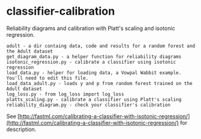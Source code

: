 classifier-calibration
======================

Reliability diagrams and calibration with Platt's scaling and isotonic regression.

	adult - a dir containg data, code and results for a random forest and the Adult dataset
	get_diagram_data.py - a helper function for reliability diagrams
	isotonic_regression.py - calibrate a classifier using isotonic regression
	load_data.py - helper for loading data, a Vowpal Wabbit example. You'll need to edit this file.
	load_data_adult.py - loads y and p from random forest trained on the Adult dataset
	log_loss.py - from log_loss import log_loss
	platts_scaling.py - calibrate a classifier using Platt's scaling
	reliability_diagram.py - check your classifier's calibration
	
See [http://fastml.com/calibrating-a-classifier-with-isotonic-regression/](http://fastml.com/calibrating-a-classifier-with-isotonic-regression/) for description.
